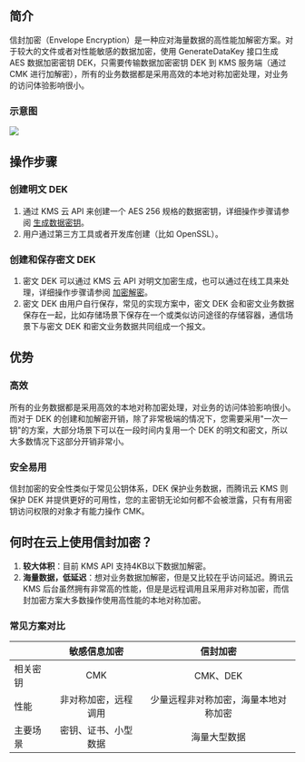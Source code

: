 ## 简介
信封加密（Envelope Encryption）是一种应对海量数据的高性能加解密方案。对于较大的文件或者对性能敏感的数据加密，使用 GenerateDataKey 接口生成 AES 数据加密密钥 DEK，只需要传输数据加密密钥 DEK 到 KMS 服务端（通过CMK 进行加解密），所有的业务数据都是采用高效的本地对称加密处理，对业务的访问体验影响很小。

### 示意图
![](https://main.qcloudimg.com/raw/a8c5a77b1022b3c0ca1895e3835f0eee.png)

## 操作步骤
### 创建明文 DEK

1. 通过 KMS 云 API 来创建一个 AES 256 规格的数据密钥，详细操作步骤请参阅 [生成数据密钥](https://cloud.tencent.com/document/product/573/34419)。
2. 用户通过第三方工具或者开发库创建（比如 OpenSSL）。

### 创建和保存密文 DEK

1. 密文 DEK 可以通过 KMS 云 API 对明文加密生成，也可以通过在线工具来处理，详细操作步骤请参阅 [加密解密](https://cloud.tencent.com/document/product/573/8877)。
2. 密文 DEK 由用户自行保存，常见的实现方案中，密文 DEK 会和密文业务数据保存在一起，比如存储场景下保存在一个或类似访问途径的存储容器，通信场景下与密文 DEK 和密文业务数据共同组成一个报文。

## 优势

### 高效
所有的业务数据都是采用高效的本地对称加密处理，对业务的访问体验影响很小。而对于 DEK 的创建和加解密开销，除了非常极端的情况下，您需要采用"一次一钥"的方案，大部分场景下可以在一段时间内复用一个 DEK 的明文和密文，所以大多数情况下这部分开销非常小。

### 安全易用
信封加密的安全性类似于常见公钥体系，DEK 保护业务数据，而腾讯云 KMS 则保护 DEK 并提供更好的可用性，您的主密钥无论如何都不会被泄露，只有有用密钥访问权限的对象才有能力操作 CMK。

## 何时在云上使用信封加密？

1. **较大体积**：目前 KMS API 支持4KB以下数据加解密。
2. **海量数据，低延迟**：想对业务数据加解密，但是又比较在乎访问延迟。腾讯云 KMS 后台虽然拥有非常高的性能，但是是远程调用且采用非对称加密，而信封加密方案大多数操作使用高性能的本地对称加密。

### 常见方案对比
|| 敏感信息加密 | 信封加密 |
|-|:-:|:-:|
|相关密钥| CMK | CMK、DEK |
|性能| 非对称加密，远程调用 | 少量远程非对称加密，海量本地对称加密|
|主要场景| 密钥、证书、小型数据 | 海量大型数据 |
